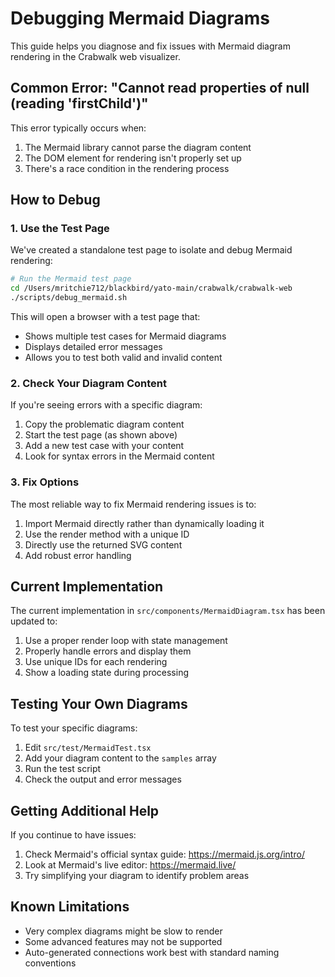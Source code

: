 # Debugging Mermaid Diagrams

This guide helps you diagnose and fix issues with Mermaid diagram rendering in the Crabwalk web visualizer.

## Common Error: "Cannot read properties of null (reading 'firstChild')"

This error typically occurs when:
1. The Mermaid library cannot parse the diagram content
2. The DOM element for rendering isn't properly set up
3. There's a race condition in the rendering process

## How to Debug

### 1. Use the Test Page

We've created a standalone test page to isolate and debug Mermaid rendering:

```bash
# Run the Mermaid test page
cd /Users/mritchie712/blackbird/yato-main/crabwalk/crabwalk-web
./scripts/debug_mermaid.sh
```

This will open a browser with a test page that:
- Shows multiple test cases for Mermaid diagrams
- Displays detailed error messages
- Allows you to test both valid and invalid content

### 2. Check Your Diagram Content

If you're seeing errors with a specific diagram:

1. Copy the problematic diagram content
2. Start the test page (as shown above)
3. Add a new test case with your content
4. Look for syntax errors in the Mermaid content

### 3. Fix Options

The most reliable way to fix Mermaid rendering issues is to:

1. Import Mermaid directly rather than dynamically loading it
2. Use the render method with a unique ID
3. Directly use the returned SVG content
4. Add robust error handling

## Current Implementation

The current implementation in `src/components/MermaidDiagram.tsx` has been updated to:

1. Use a proper render loop with state management
2. Properly handle errors and display them
3. Use unique IDs for each rendering
4. Show a loading state during processing

## Testing Your Own Diagrams

To test your specific diagrams:

1. Edit `src/test/MermaidTest.tsx`
2. Add your diagram content to the `samples` array
3. Run the test script
4. Check the output and error messages

## Getting Additional Help

If you continue to have issues:

1. Check Mermaid's official syntax guide: https://mermaid.js.org/intro/
2. Look at Mermaid's live editor: https://mermaid.live/
3. Try simplifying your diagram to identify problem areas

## Known Limitations

- Very complex diagrams might be slow to render
- Some advanced features may not be supported
- Auto-generated connections work best with standard naming conventions